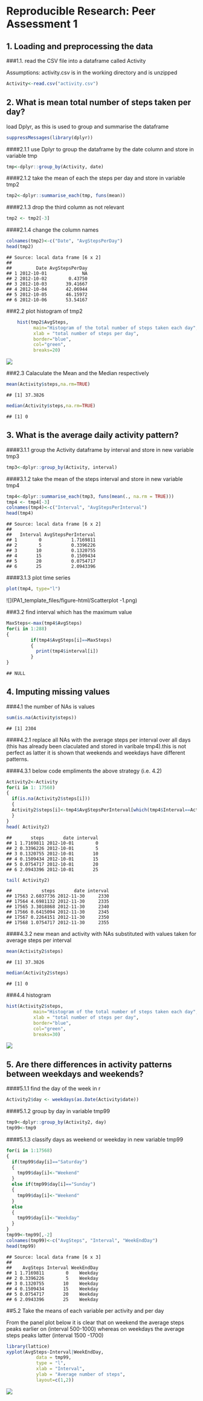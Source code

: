 # Reproducible Research: Peer Assessment 1

## 1. Loading and preprocessing the data  

###1.1. read the CSV file into a dataframe called Activity  

Assumptions: activity.csv is in the working directory and is unzipped  


```r
Activity<-read.csv("activity.csv")
```

## 2. What is mean total number of steps taken per day?  

load Dplyr, as this is used to group and summarise the dataframe  


```r
suppressMessages(library(dplyr))
```

####2.1.1 use Dplyr to group the dataframe by the date column and store in variable tmp  


```r
tmp<-dplyr::group_by(Activity, date) 
```

####2.1.2 take the mean of each the steps per day and store in variable tmp2  


```r
tmp2<-dplyr::summarise_each(tmp, funs(mean))
```

####2.1.3 drop the third column as not relevant   


```r
tmp2 <- tmp2[-3]
```

####2.1.4 change the column names   


```r
colnames(tmp2)<-c("Date", "AvgStepsPerDay")
head(tmp2)
```

```
## Source: local data frame [6 x 2]
## 
##         Date AvgStepsPerDay
## 1 2012-10-01             NA
## 2 2012-10-02        0.43750
## 3 2012-10-03       39.41667
## 4 2012-10-04       42.06944
## 5 2012-10-05       46.15972
## 6 2012-10-06       53.54167
```

###2.2 plot histogram of tmp2  


```r
    hist(tmp2$AvgSteps, 
          main="Histogram of the total number of steps taken each day", 
          xlab = "total number of steps per day",
          border="blue", 
          col="green",
          breaks=20)
```

![](PA1_template_files/figure-html/histogram1-1.png) 

###2.3 Calaculate the Mean and the Median respectively   


```r
mean(Activity$steps,na.rm=TRUE)
```

```
## [1] 37.3826
```

```r
median(Activity$steps,na.rm=TRUE)
```

```
## [1] 0
```

## 3. What is the average daily activity pattern?  

####3.1.1 group the Activity dataframe by interval and store in new variable tmp3  


```r
tmp3<-dplyr::group_by(Activity, interval)
```

####3.1.2 take the mean of the steps interval and store in new variable tmp4   


```r
tmp4<-dplyr::summarise_each(tmp3, funs(mean(., na.rm = TRUE)))
tmp4 <- tmp4[-3]
colnames(tmp4)<-c("Interval", "AvgStepsPerInterval")
head(tmp4)
```

```
## Source: local data frame [6 x 2]
## 
##   Interval AvgStepsPerInterval
## 1        0           1.7169811
## 2        5           0.3396226
## 3       10           0.1320755
## 4       15           0.1509434
## 5       20           0.0754717
## 6       25           2.0943396
```

####3.1.3 plot time series   


```r
plot(tmp4, type="l")
```

![](PA1_template_files/figure-html/Scatterplot -1.png) 

###3.2 find interval which has the maximum value   


```r
MaxSteps<-max(tmp4$AvgSteps)
for(i in 1:288)
{
         if(tmp4$AvgSteps[i]==MaxSteps)
         {
           print(tmp4$interval[i])
         }
}
```

```
## NULL
```

## 4. Imputing missing values  

###4.1 the number of  NAs is  values  


```r
sum(is.na(Activity$steps))
```

```
## [1] 2304
```

####4.2.1 replace all NAs with the average steps per interval over all days (this has already been claculated and stored in varibale tmp4).this is not perfect as latter it is shown that weekends and weekdays have different patterns.   

####4.3.1 below code empliments the above strategy (i.e. 4.2)  


```r
Activity2<-Activity
for(i in 1: 17568)
{
  if(is.na(Activity2$steps[i]))
  {
  Activity2$steps[i]<-tmp4$AvgStepsPerInterval[which(tmp4$Interval==Activity2$interval[i])]
  }
}
head( Activity2)
```

```
##       steps       date interval
## 1 1.7169811 2012-10-01        0
## 2 0.3396226 2012-10-01        5
## 3 0.1320755 2012-10-01       10
## 4 0.1509434 2012-10-01       15
## 5 0.0754717 2012-10-01       20
## 6 2.0943396 2012-10-01       25
```

```r
tail( Activity2)
```

```
##           steps       date interval
## 17563 2.6037736 2012-11-30     2330
## 17564 4.6981132 2012-11-30     2335
## 17565 3.3018868 2012-11-30     2340
## 17566 0.6415094 2012-11-30     2345
## 17567 0.2264151 2012-11-30     2350
## 17568 1.0754717 2012-11-30     2355
```

####4.3.2 new mean and activity with NAs substituted with values taken for average steps per interval  


```r
mean(Activity2$steps)
```

```
## [1] 37.3826
```

```r
median(Activity2$steps)
```

```
## [1] 0
```

###4.4 histogram  


```r
hist(Activity2$steps, 
          main="Histogram of the total number of steps taken each day",
          xlab = "total number of steps per day",
          border="blue", 
          col="green",
          breaks=30)
```

![](PA1_template_files/figure-html/histogram2-1.png) 

## 5. Are there differences in activity patterns between weekdays and weekends?  

####5.1.1 find the day of the week in r  


```r
Activity2$day <- weekdays(as.Date(Activity$date))
```

####5.1.2 group by day in variable tmp99  


```r
tmp9<-dplyr::group_by(Activity2, day)
tmp99<-tmp9
```

####5.1.3 classify days as weekend or weekday in new variable tmp99  


```r
for(i in 1:17568)
{
  if(tmp99$day[i]=="Saturday")
  {
    tmp99$day[i]<-"Weekend"
  }
  else if(tmp99$day[i]=="Sunday")
  {
    tmp99$day[i]<-"Weekend"
  }
  else
  {
    tmp99$day[i]<-"Weekday"
  }
}
tmp99<-tmp99[,-2]
colnames(tmp99)<-c("AvgSteps", "Interval", "WeekEndDay")
head(tmp99)
```

```
## Source: local data frame [6 x 3]
## 
##    AvgSteps Interval WeekEndDay
## 1 1.7169811        0    Weekday
## 2 0.3396226        5    Weekday
## 3 0.1320755       10    Weekday
## 4 0.1509434       15    Weekday
## 5 0.0754717       20    Weekday
## 6 2.0943396       25    Weekday
```

##5.2 Take the means of each variable per activity and per day  

From the panel plot below it is clear that on weekend the average steps peaks earlier on (interval 500-1000) whereas on weekdays the average steps peaks latter (interval 1500 -1700)

```r
library(lattice)
xyplot(AvgSteps~Interval|WeekEndDay, 
           data = tmp99,
           type = "l",
           xlab = "Interval",
           ylab = "Average number of steps",
           layout=c(1,2))
```

![](PA1_template_files/figure-html/PanelPlot-1.png) 
